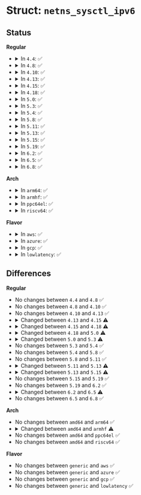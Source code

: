 # Struct: <code>netns_sysctl_ipv6</code>

## Status
<b>Regular</b>
<ul>
<li>
<details>
<summary>In <code>4.4</code>: ✅</summary>

```c
struct netns_sysctl_ipv6 {
    struct ctl_table_header *hdr;
    struct ctl_table_header *route_hdr;
    struct ctl_table_header *icmp_hdr;
    struct ctl_table_header *frags_hdr;
    struct ctl_table_header *xfrm6_hdr;
    int bindv6only;
    int flush_delay;
    int ip6_rt_max_size;
    int ip6_rt_gc_min_interval;
    int ip6_rt_gc_timeout;
    int ip6_rt_gc_interval;
    int ip6_rt_gc_elasticity;
    int ip6_rt_mtu_expires;
    int ip6_rt_min_advmss;
    int flowlabel_consistency;
    int auto_flowlabels;
    int icmpv6_time;
    int anycast_src_echo_reply;
    int ip_nonlocal_bind;
    int fwmark_reflect;
    int idgen_retries;
    int idgen_delay;
    int flowlabel_state_ranges;
};
```
</details>
</li>
<li>
<details>
<summary>In <code>4.8</code>: ✅</summary>

```c
struct netns_sysctl_ipv6 {
    struct ctl_table_header *hdr;
    struct ctl_table_header *route_hdr;
    struct ctl_table_header *icmp_hdr;
    struct ctl_table_header *frags_hdr;
    struct ctl_table_header *xfrm6_hdr;
    int bindv6only;
    int flush_delay;
    int ip6_rt_max_size;
    int ip6_rt_gc_min_interval;
    int ip6_rt_gc_timeout;
    int ip6_rt_gc_interval;
    int ip6_rt_gc_elasticity;
    int ip6_rt_mtu_expires;
    int ip6_rt_min_advmss;
    int flowlabel_consistency;
    int auto_flowlabels;
    int icmpv6_time;
    int anycast_src_echo_reply;
    int ip_nonlocal_bind;
    int fwmark_reflect;
    int idgen_retries;
    int idgen_delay;
    int flowlabel_state_ranges;
};
```
</details>
</li>
<li>
<details>
<summary>In <code>4.10</code>: ✅</summary>

```c
struct netns_sysctl_ipv6 {
    struct ctl_table_header *hdr;
    struct ctl_table_header *route_hdr;
    struct ctl_table_header *icmp_hdr;
    struct ctl_table_header *frags_hdr;
    struct ctl_table_header *xfrm6_hdr;
    int bindv6only;
    int flush_delay;
    int ip6_rt_max_size;
    int ip6_rt_gc_min_interval;
    int ip6_rt_gc_timeout;
    int ip6_rt_gc_interval;
    int ip6_rt_gc_elasticity;
    int ip6_rt_mtu_expires;
    int ip6_rt_min_advmss;
    int flowlabel_consistency;
    int auto_flowlabels;
    int icmpv6_time;
    int anycast_src_echo_reply;
    int ip_nonlocal_bind;
    int fwmark_reflect;
    int idgen_retries;
    int idgen_delay;
    int flowlabel_state_ranges;
};
```
</details>
</li>
<li>
<details>
<summary>In <code>4.13</code>: ✅</summary>

```c
struct netns_sysctl_ipv6 {
    struct ctl_table_header *hdr;
    struct ctl_table_header *route_hdr;
    struct ctl_table_header *icmp_hdr;
    struct ctl_table_header *frags_hdr;
    struct ctl_table_header *xfrm6_hdr;
    int bindv6only;
    int flush_delay;
    int ip6_rt_max_size;
    int ip6_rt_gc_min_interval;
    int ip6_rt_gc_timeout;
    int ip6_rt_gc_interval;
    int ip6_rt_gc_elasticity;
    int ip6_rt_mtu_expires;
    int ip6_rt_min_advmss;
    int flowlabel_consistency;
    int auto_flowlabels;
    int icmpv6_time;
    int anycast_src_echo_reply;
    int ip_nonlocal_bind;
    int fwmark_reflect;
    int idgen_retries;
    int idgen_delay;
    int flowlabel_state_ranges;
};
```
</details>
</li>
<li>
<details>
<summary>In <code>4.15</code>: ✅</summary>

```c
struct netns_sysctl_ipv6 {
    struct ctl_table_header *hdr;
    struct ctl_table_header *route_hdr;
    struct ctl_table_header *icmp_hdr;
    struct ctl_table_header *frags_hdr;
    struct ctl_table_header *xfrm6_hdr;
    int bindv6only;
    int flush_delay;
    int ip6_rt_max_size;
    int ip6_rt_gc_min_interval;
    int ip6_rt_gc_timeout;
    int ip6_rt_gc_interval;
    int ip6_rt_gc_elasticity;
    int ip6_rt_mtu_expires;
    int ip6_rt_min_advmss;
    int flowlabel_consistency;
    int auto_flowlabels;
    int icmpv6_time;
    int anycast_src_echo_reply;
    int ip_nonlocal_bind;
    int fwmark_reflect;
    int idgen_retries;
    int idgen_delay;
    int flowlabel_state_ranges;
    int flowlabel_reflect;
    int max_dst_opts_cnt;
    int max_hbh_opts_cnt;
    int max_dst_opts_len;
    int max_hbh_opts_len;
};
```
</details>
</li>
<li>
<details>
<summary>In <code>4.18</code>: ✅</summary>

```c
struct netns_sysctl_ipv6 {
    struct ctl_table_header *hdr;
    struct ctl_table_header *route_hdr;
    struct ctl_table_header *icmp_hdr;
    struct ctl_table_header *frags_hdr;
    struct ctl_table_header *xfrm6_hdr;
    int bindv6only;
    int flush_delay;
    int ip6_rt_max_size;
    int ip6_rt_gc_min_interval;
    int ip6_rt_gc_timeout;
    int ip6_rt_gc_interval;
    int ip6_rt_gc_elasticity;
    int ip6_rt_mtu_expires;
    int ip6_rt_min_advmss;
    int multipath_hash_policy;
    int flowlabel_consistency;
    int auto_flowlabels;
    int icmpv6_time;
    int anycast_src_echo_reply;
    int ip_nonlocal_bind;
    int fwmark_reflect;
    int idgen_retries;
    int idgen_delay;
    int flowlabel_state_ranges;
    int flowlabel_reflect;
    int max_dst_opts_cnt;
    int max_hbh_opts_cnt;
    int max_dst_opts_len;
    int max_hbh_opts_len;
    int seg6_flowlabel;
};
```
</details>
</li>
<li>
<details>
<summary>In <code>5.0</code>: ✅</summary>

```c
struct netns_sysctl_ipv6 {
    struct ctl_table_header *hdr;
    struct ctl_table_header *route_hdr;
    struct ctl_table_header *icmp_hdr;
    struct ctl_table_header *frags_hdr;
    struct ctl_table_header *xfrm6_hdr;
    int bindv6only;
    int flush_delay;
    int ip6_rt_max_size;
    int ip6_rt_gc_min_interval;
    int ip6_rt_gc_timeout;
    int ip6_rt_gc_interval;
    int ip6_rt_gc_elasticity;
    int ip6_rt_mtu_expires;
    int ip6_rt_min_advmss;
    int multipath_hash_policy;
    int flowlabel_consistency;
    int auto_flowlabels;
    int icmpv6_time;
    int icmpv6_echo_ignore_all;
    int anycast_src_echo_reply;
    int ip_nonlocal_bind;
    int fwmark_reflect;
    int idgen_retries;
    int idgen_delay;
    int flowlabel_state_ranges;
    int flowlabel_reflect;
    int max_dst_opts_cnt;
    int max_hbh_opts_cnt;
    int max_dst_opts_len;
    int max_hbh_opts_len;
    int seg6_flowlabel;
    bool skip_notify_on_dev_down;
};
```
</details>
</li>
<li>
<details>
<summary>In <code>5.3</code>: ✅</summary>

```c
struct netns_sysctl_ipv6 {
    struct ctl_table_header *hdr;
    struct ctl_table_header *route_hdr;
    struct ctl_table_header *icmp_hdr;
    struct ctl_table_header *frags_hdr;
    struct ctl_table_header *xfrm6_hdr;
    int bindv6only;
    int flush_delay;
    int ip6_rt_max_size;
    int ip6_rt_gc_min_interval;
    int ip6_rt_gc_timeout;
    int ip6_rt_gc_interval;
    int ip6_rt_gc_elasticity;
    int ip6_rt_mtu_expires;
    int ip6_rt_min_advmss;
    int multipath_hash_policy;
    int flowlabel_consistency;
    int auto_flowlabels;
    int icmpv6_time;
    int icmpv6_echo_ignore_all;
    int icmpv6_echo_ignore_multicast;
    int icmpv6_echo_ignore_anycast;
    long unsigned int icmpv6_ratemask[4];
    long unsigned int *icmpv6_ratemask_ptr;
    int anycast_src_echo_reply;
    int ip_nonlocal_bind;
    int fwmark_reflect;
    int idgen_retries;
    int idgen_delay;
    int flowlabel_state_ranges;
    int flowlabel_reflect;
    int max_dst_opts_cnt;
    int max_hbh_opts_cnt;
    int max_dst_opts_len;
    int max_hbh_opts_len;
    int seg6_flowlabel;
    bool skip_notify_on_dev_down;
};
```
</details>
</li>
<li>
<details>
<summary>In <code>5.4</code>: ✅</summary>

```c
struct netns_sysctl_ipv6 {
    struct ctl_table_header *hdr;
    struct ctl_table_header *route_hdr;
    struct ctl_table_header *icmp_hdr;
    struct ctl_table_header *frags_hdr;
    struct ctl_table_header *xfrm6_hdr;
    int bindv6only;
    int flush_delay;
    int ip6_rt_max_size;
    int ip6_rt_gc_min_interval;
    int ip6_rt_gc_timeout;
    int ip6_rt_gc_interval;
    int ip6_rt_gc_elasticity;
    int ip6_rt_mtu_expires;
    int ip6_rt_min_advmss;
    int multipath_hash_policy;
    int flowlabel_consistency;
    int auto_flowlabels;
    int icmpv6_time;
    int icmpv6_echo_ignore_all;
    int icmpv6_echo_ignore_multicast;
    int icmpv6_echo_ignore_anycast;
    long unsigned int icmpv6_ratemask[4];
    long unsigned int *icmpv6_ratemask_ptr;
    int anycast_src_echo_reply;
    int ip_nonlocal_bind;
    int fwmark_reflect;
    int idgen_retries;
    int idgen_delay;
    int flowlabel_state_ranges;
    int flowlabel_reflect;
    int max_dst_opts_cnt;
    int max_hbh_opts_cnt;
    int max_dst_opts_len;
    int max_hbh_opts_len;
    int seg6_flowlabel;
    bool skip_notify_on_dev_down;
};
```
</details>
</li>
<li>
<details>
<summary>In <code>5.8</code>: ✅</summary>

```c
struct netns_sysctl_ipv6 {
    struct ctl_table_header *hdr;
    struct ctl_table_header *route_hdr;
    struct ctl_table_header *icmp_hdr;
    struct ctl_table_header *frags_hdr;
    struct ctl_table_header *xfrm6_hdr;
    int bindv6only;
    int flush_delay;
    int ip6_rt_max_size;
    int ip6_rt_gc_min_interval;
    int ip6_rt_gc_timeout;
    int ip6_rt_gc_interval;
    int ip6_rt_gc_elasticity;
    int ip6_rt_mtu_expires;
    int ip6_rt_min_advmss;
    int multipath_hash_policy;
    int flowlabel_consistency;
    int auto_flowlabels;
    int icmpv6_time;
    int icmpv6_echo_ignore_all;
    int icmpv6_echo_ignore_multicast;
    int icmpv6_echo_ignore_anycast;
    long unsigned int icmpv6_ratemask[4];
    long unsigned int *icmpv6_ratemask_ptr;
    int anycast_src_echo_reply;
    int ip_nonlocal_bind;
    int fwmark_reflect;
    int idgen_retries;
    int idgen_delay;
    int flowlabel_state_ranges;
    int flowlabel_reflect;
    int max_dst_opts_cnt;
    int max_hbh_opts_cnt;
    int max_dst_opts_len;
    int max_hbh_opts_len;
    int seg6_flowlabel;
    bool skip_notify_on_dev_down;
};
```
</details>
</li>
<li>
<details>
<summary>In <code>5.11</code>: ✅</summary>

```c
struct netns_sysctl_ipv6 {
    struct ctl_table_header *hdr;
    struct ctl_table_header *route_hdr;
    struct ctl_table_header *icmp_hdr;
    struct ctl_table_header *frags_hdr;
    struct ctl_table_header *xfrm6_hdr;
    int bindv6only;
    int flush_delay;
    int ip6_rt_max_size;
    int ip6_rt_gc_min_interval;
    int ip6_rt_gc_timeout;
    int ip6_rt_gc_interval;
    int ip6_rt_gc_elasticity;
    int ip6_rt_mtu_expires;
    int ip6_rt_min_advmss;
    int multipath_hash_policy;
    int flowlabel_consistency;
    int auto_flowlabels;
    int icmpv6_time;
    int icmpv6_echo_ignore_all;
    int icmpv6_echo_ignore_multicast;
    int icmpv6_echo_ignore_anycast;
    long unsigned int icmpv6_ratemask[4];
    long unsigned int *icmpv6_ratemask_ptr;
    int anycast_src_echo_reply;
    int ip_nonlocal_bind;
    int fwmark_reflect;
    int idgen_retries;
    int idgen_delay;
    int flowlabel_state_ranges;
    int flowlabel_reflect;
    int max_dst_opts_cnt;
    int max_hbh_opts_cnt;
    int max_dst_opts_len;
    int max_hbh_opts_len;
    int seg6_flowlabel;
    bool skip_notify_on_dev_down;
};
```
</details>
</li>
<li>
<details>
<summary>In <code>5.13</code>: ✅</summary>

```c
struct netns_sysctl_ipv6 {
    struct ctl_table_header *hdr;
    struct ctl_table_header *route_hdr;
    struct ctl_table_header *icmp_hdr;
    struct ctl_table_header *frags_hdr;
    struct ctl_table_header *xfrm6_hdr;
    int flush_delay;
    int ip6_rt_max_size;
    int ip6_rt_gc_min_interval;
    int ip6_rt_gc_timeout;
    int ip6_rt_gc_interval;
    int ip6_rt_gc_elasticity;
    int ip6_rt_mtu_expires;
    int ip6_rt_min_advmss;
    u8 bindv6only;
    u8 multipath_hash_policy;
    u8 flowlabel_consistency;
    u8 auto_flowlabels;
    int icmpv6_time;
    u8 icmpv6_echo_ignore_all;
    u8 icmpv6_echo_ignore_multicast;
    u8 icmpv6_echo_ignore_anycast;
    long unsigned int icmpv6_ratemask[4];
    long unsigned int *icmpv6_ratemask_ptr;
    u8 anycast_src_echo_reply;
    u8 ip_nonlocal_bind;
    u8 fwmark_reflect;
    u8 flowlabel_state_ranges;
    int idgen_retries;
    int idgen_delay;
    int flowlabel_reflect;
    int max_dst_opts_cnt;
    int max_hbh_opts_cnt;
    int max_dst_opts_len;
    int max_hbh_opts_len;
    int seg6_flowlabel;
    bool skip_notify_on_dev_down;
    u8 fib_notify_on_flag_change;
};
```
</details>
</li>
<li>
<details>
<summary>In <code>5.15</code>: ✅</summary>

```c
struct netns_sysctl_ipv6 {
    struct ctl_table_header *hdr;
    struct ctl_table_header *route_hdr;
    struct ctl_table_header *icmp_hdr;
    struct ctl_table_header *frags_hdr;
    struct ctl_table_header *xfrm6_hdr;
    int flush_delay;
    int ip6_rt_max_size;
    int ip6_rt_gc_min_interval;
    int ip6_rt_gc_timeout;
    int ip6_rt_gc_interval;
    int ip6_rt_gc_elasticity;
    int ip6_rt_mtu_expires;
    int ip6_rt_min_advmss;
    u32 multipath_hash_fields;
    u8 multipath_hash_policy;
    u8 bindv6only;
    u8 flowlabel_consistency;
    u8 auto_flowlabels;
    int icmpv6_time;
    u8 icmpv6_echo_ignore_all;
    u8 icmpv6_echo_ignore_multicast;
    u8 icmpv6_echo_ignore_anycast;
    long unsigned int icmpv6_ratemask[4];
    long unsigned int *icmpv6_ratemask_ptr;
    u8 anycast_src_echo_reply;
    u8 ip_nonlocal_bind;
    u8 fwmark_reflect;
    u8 flowlabel_state_ranges;
    int idgen_retries;
    int idgen_delay;
    int flowlabel_reflect;
    int max_dst_opts_cnt;
    int max_hbh_opts_cnt;
    int max_dst_opts_len;
    int max_hbh_opts_len;
    int seg6_flowlabel;
    u32 ioam6_id;
    u64 ioam6_id_wide;
    bool skip_notify_on_dev_down;
    u8 fib_notify_on_flag_change;
};
```
</details>
</li>
<li>
<details>
<summary>In <code>5.19</code>: ✅</summary>

```c
struct netns_sysctl_ipv6 {
    struct ctl_table_header *hdr;
    struct ctl_table_header *route_hdr;
    struct ctl_table_header *icmp_hdr;
    struct ctl_table_header *frags_hdr;
    struct ctl_table_header *xfrm6_hdr;
    int flush_delay;
    int ip6_rt_max_size;
    int ip6_rt_gc_min_interval;
    int ip6_rt_gc_timeout;
    int ip6_rt_gc_interval;
    int ip6_rt_gc_elasticity;
    int ip6_rt_mtu_expires;
    int ip6_rt_min_advmss;
    u32 multipath_hash_fields;
    u8 multipath_hash_policy;
    u8 bindv6only;
    u8 flowlabel_consistency;
    u8 auto_flowlabels;
    int icmpv6_time;
    u8 icmpv6_echo_ignore_all;
    u8 icmpv6_echo_ignore_multicast;
    u8 icmpv6_echo_ignore_anycast;
    long unsigned int icmpv6_ratemask[4];
    long unsigned int *icmpv6_ratemask_ptr;
    u8 anycast_src_echo_reply;
    u8 ip_nonlocal_bind;
    u8 fwmark_reflect;
    u8 flowlabel_state_ranges;
    int idgen_retries;
    int idgen_delay;
    int flowlabel_reflect;
    int max_dst_opts_cnt;
    int max_hbh_opts_cnt;
    int max_dst_opts_len;
    int max_hbh_opts_len;
    int seg6_flowlabel;
    u32 ioam6_id;
    u64 ioam6_id_wide;
    bool skip_notify_on_dev_down;
    u8 fib_notify_on_flag_change;
};
```
</details>
</li>
<li>
<details>
<summary>In <code>6.2</code>: ✅</summary>

```c
struct netns_sysctl_ipv6 {
    struct ctl_table_header *hdr;
    struct ctl_table_header *route_hdr;
    struct ctl_table_header *icmp_hdr;
    struct ctl_table_header *frags_hdr;
    struct ctl_table_header *xfrm6_hdr;
    int flush_delay;
    int ip6_rt_max_size;
    int ip6_rt_gc_min_interval;
    int ip6_rt_gc_timeout;
    int ip6_rt_gc_interval;
    int ip6_rt_gc_elasticity;
    int ip6_rt_mtu_expires;
    int ip6_rt_min_advmss;
    u32 multipath_hash_fields;
    u8 multipath_hash_policy;
    u8 bindv6only;
    u8 flowlabel_consistency;
    u8 auto_flowlabels;
    int icmpv6_time;
    u8 icmpv6_echo_ignore_all;
    u8 icmpv6_echo_ignore_multicast;
    u8 icmpv6_echo_ignore_anycast;
    long unsigned int icmpv6_ratemask[4];
    long unsigned int *icmpv6_ratemask_ptr;
    u8 anycast_src_echo_reply;
    u8 ip_nonlocal_bind;
    u8 fwmark_reflect;
    u8 flowlabel_state_ranges;
    int idgen_retries;
    int idgen_delay;
    int flowlabel_reflect;
    int max_dst_opts_cnt;
    int max_hbh_opts_cnt;
    int max_dst_opts_len;
    int max_hbh_opts_len;
    int seg6_flowlabel;
    u32 ioam6_id;
    u64 ioam6_id_wide;
    bool skip_notify_on_dev_down;
    u8 fib_notify_on_flag_change;
};
```
</details>
</li>
<li>
<details>
<summary>In <code>6.5</code>: ✅</summary>

```c
struct netns_sysctl_ipv6 {
    struct ctl_table_header *hdr;
    struct ctl_table_header *route_hdr;
    struct ctl_table_header *icmp_hdr;
    struct ctl_table_header *frags_hdr;
    struct ctl_table_header *xfrm6_hdr;
    int flush_delay;
    int ip6_rt_max_size;
    int ip6_rt_gc_min_interval;
    int ip6_rt_gc_timeout;
    int ip6_rt_gc_interval;
    int ip6_rt_gc_elasticity;
    int ip6_rt_mtu_expires;
    int ip6_rt_min_advmss;
    u32 multipath_hash_fields;
    u8 multipath_hash_policy;
    u8 bindv6only;
    u8 flowlabel_consistency;
    u8 auto_flowlabels;
    int icmpv6_time;
    u8 icmpv6_echo_ignore_all;
    u8 icmpv6_echo_ignore_multicast;
    u8 icmpv6_echo_ignore_anycast;
    long unsigned int icmpv6_ratemask[4];
    long unsigned int *icmpv6_ratemask_ptr;
    u8 anycast_src_echo_reply;
    u8 ip_nonlocal_bind;
    u8 fwmark_reflect;
    u8 flowlabel_state_ranges;
    int idgen_retries;
    int idgen_delay;
    int flowlabel_reflect;
    int max_dst_opts_cnt;
    int max_hbh_opts_cnt;
    int max_dst_opts_len;
    int max_hbh_opts_len;
    int seg6_flowlabel;
    u32 ioam6_id;
    u64 ioam6_id_wide;
    u8 skip_notify_on_dev_down;
    u8 fib_notify_on_flag_change;
    u8 icmpv6_error_anycast_as_unicast;
};
```
</details>
</li>
<li>
<details>
<summary>In <code>6.8</code>: ✅</summary>

```c
struct netns_sysctl_ipv6 {
    struct ctl_table_header *hdr;
    struct ctl_table_header *route_hdr;
    struct ctl_table_header *icmp_hdr;
    struct ctl_table_header *frags_hdr;
    struct ctl_table_header *xfrm6_hdr;
    int flush_delay;
    int ip6_rt_max_size;
    int ip6_rt_gc_min_interval;
    int ip6_rt_gc_timeout;
    int ip6_rt_gc_interval;
    int ip6_rt_gc_elasticity;
    int ip6_rt_mtu_expires;
    int ip6_rt_min_advmss;
    u32 multipath_hash_fields;
    u8 multipath_hash_policy;
    u8 bindv6only;
    u8 flowlabel_consistency;
    u8 auto_flowlabels;
    int icmpv6_time;
    u8 icmpv6_echo_ignore_all;
    u8 icmpv6_echo_ignore_multicast;
    u8 icmpv6_echo_ignore_anycast;
    long unsigned int icmpv6_ratemask[4];
    long unsigned int *icmpv6_ratemask_ptr;
    u8 anycast_src_echo_reply;
    u8 ip_nonlocal_bind;
    u8 fwmark_reflect;
    u8 flowlabel_state_ranges;
    int idgen_retries;
    int idgen_delay;
    int flowlabel_reflect;
    int max_dst_opts_cnt;
    int max_hbh_opts_cnt;
    int max_dst_opts_len;
    int max_hbh_opts_len;
    int seg6_flowlabel;
    u32 ioam6_id;
    u64 ioam6_id_wide;
    u8 skip_notify_on_dev_down;
    u8 fib_notify_on_flag_change;
    u8 icmpv6_error_anycast_as_unicast;
};
```
</details>
</li>
</ul>
<b>Arch</b>
<ul>
<li>
<details>
<summary>In <code>arm64</code>: ✅</summary>

```c
struct netns_sysctl_ipv6 {
    struct ctl_table_header *hdr;
    struct ctl_table_header *route_hdr;
    struct ctl_table_header *icmp_hdr;
    struct ctl_table_header *frags_hdr;
    struct ctl_table_header *xfrm6_hdr;
    int bindv6only;
    int flush_delay;
    int ip6_rt_max_size;
    int ip6_rt_gc_min_interval;
    int ip6_rt_gc_timeout;
    int ip6_rt_gc_interval;
    int ip6_rt_gc_elasticity;
    int ip6_rt_mtu_expires;
    int ip6_rt_min_advmss;
    int multipath_hash_policy;
    int flowlabel_consistency;
    int auto_flowlabels;
    int icmpv6_time;
    int icmpv6_echo_ignore_all;
    int icmpv6_echo_ignore_multicast;
    int icmpv6_echo_ignore_anycast;
    long unsigned int icmpv6_ratemask[4];
    long unsigned int *icmpv6_ratemask_ptr;
    int anycast_src_echo_reply;
    int ip_nonlocal_bind;
    int fwmark_reflect;
    int idgen_retries;
    int idgen_delay;
    int flowlabel_state_ranges;
    int flowlabel_reflect;
    int max_dst_opts_cnt;
    int max_hbh_opts_cnt;
    int max_dst_opts_len;
    int max_hbh_opts_len;
    int seg6_flowlabel;
    bool skip_notify_on_dev_down;
};
```
</details>
</li>
<li>
<details>
<summary>In <code>armhf</code>: ✅</summary>

```c
struct netns_sysctl_ipv6 {
    struct ctl_table_header *hdr;
    struct ctl_table_header *route_hdr;
    struct ctl_table_header *icmp_hdr;
    struct ctl_table_header *frags_hdr;
    struct ctl_table_header *xfrm6_hdr;
    int bindv6only;
    int flush_delay;
    int ip6_rt_max_size;
    int ip6_rt_gc_min_interval;
    int ip6_rt_gc_timeout;
    int ip6_rt_gc_interval;
    int ip6_rt_gc_elasticity;
    int ip6_rt_mtu_expires;
    int ip6_rt_min_advmss;
    int multipath_hash_policy;
    int flowlabel_consistency;
    int auto_flowlabels;
    int icmpv6_time;
    int icmpv6_echo_ignore_all;
    int icmpv6_echo_ignore_multicast;
    int icmpv6_echo_ignore_anycast;
    long unsigned int icmpv6_ratemask[8];
    long unsigned int *icmpv6_ratemask_ptr;
    int anycast_src_echo_reply;
    int ip_nonlocal_bind;
    int fwmark_reflect;
    int idgen_retries;
    int idgen_delay;
    int flowlabel_state_ranges;
    int flowlabel_reflect;
    int max_dst_opts_cnt;
    int max_hbh_opts_cnt;
    int max_dst_opts_len;
    int max_hbh_opts_len;
    int seg6_flowlabel;
    bool skip_notify_on_dev_down;
};
```
</details>
</li>
<li>
<details>
<summary>In <code>ppc64el</code>: ✅</summary>

```c
struct netns_sysctl_ipv6 {
    struct ctl_table_header *hdr;
    struct ctl_table_header *route_hdr;
    struct ctl_table_header *icmp_hdr;
    struct ctl_table_header *frags_hdr;
    struct ctl_table_header *xfrm6_hdr;
    int bindv6only;
    int flush_delay;
    int ip6_rt_max_size;
    int ip6_rt_gc_min_interval;
    int ip6_rt_gc_timeout;
    int ip6_rt_gc_interval;
    int ip6_rt_gc_elasticity;
    int ip6_rt_mtu_expires;
    int ip6_rt_min_advmss;
    int multipath_hash_policy;
    int flowlabel_consistency;
    int auto_flowlabels;
    int icmpv6_time;
    int icmpv6_echo_ignore_all;
    int icmpv6_echo_ignore_multicast;
    int icmpv6_echo_ignore_anycast;
    long unsigned int icmpv6_ratemask[4];
    long unsigned int *icmpv6_ratemask_ptr;
    int anycast_src_echo_reply;
    int ip_nonlocal_bind;
    int fwmark_reflect;
    int idgen_retries;
    int idgen_delay;
    int flowlabel_state_ranges;
    int flowlabel_reflect;
    int max_dst_opts_cnt;
    int max_hbh_opts_cnt;
    int max_dst_opts_len;
    int max_hbh_opts_len;
    int seg6_flowlabel;
    bool skip_notify_on_dev_down;
};
```
</details>
</li>
<li>
<details>
<summary>In <code>riscv64</code>: ✅</summary>

```c
struct netns_sysctl_ipv6 {
    struct ctl_table_header *hdr;
    struct ctl_table_header *route_hdr;
    struct ctl_table_header *icmp_hdr;
    struct ctl_table_header *frags_hdr;
    struct ctl_table_header *xfrm6_hdr;
    int bindv6only;
    int flush_delay;
    int ip6_rt_max_size;
    int ip6_rt_gc_min_interval;
    int ip6_rt_gc_timeout;
    int ip6_rt_gc_interval;
    int ip6_rt_gc_elasticity;
    int ip6_rt_mtu_expires;
    int ip6_rt_min_advmss;
    int multipath_hash_policy;
    int flowlabel_consistency;
    int auto_flowlabels;
    int icmpv6_time;
    int icmpv6_echo_ignore_all;
    int icmpv6_echo_ignore_multicast;
    int icmpv6_echo_ignore_anycast;
    long unsigned int icmpv6_ratemask[4];
    long unsigned int *icmpv6_ratemask_ptr;
    int anycast_src_echo_reply;
    int ip_nonlocal_bind;
    int fwmark_reflect;
    int idgen_retries;
    int idgen_delay;
    int flowlabel_state_ranges;
    int flowlabel_reflect;
    int max_dst_opts_cnt;
    int max_hbh_opts_cnt;
    int max_dst_opts_len;
    int max_hbh_opts_len;
    int seg6_flowlabel;
    bool skip_notify_on_dev_down;
};
```
</details>
</li>
</ul>
<b>Flavor</b>
<ul>
<li>
<details>
<summary>In <code>aws</code>: ✅</summary>

```c
struct netns_sysctl_ipv6 {
    struct ctl_table_header *hdr;
    struct ctl_table_header *route_hdr;
    struct ctl_table_header *icmp_hdr;
    struct ctl_table_header *frags_hdr;
    struct ctl_table_header *xfrm6_hdr;
    int bindv6only;
    int flush_delay;
    int ip6_rt_max_size;
    int ip6_rt_gc_min_interval;
    int ip6_rt_gc_timeout;
    int ip6_rt_gc_interval;
    int ip6_rt_gc_elasticity;
    int ip6_rt_mtu_expires;
    int ip6_rt_min_advmss;
    int multipath_hash_policy;
    int flowlabel_consistency;
    int auto_flowlabels;
    int icmpv6_time;
    int icmpv6_echo_ignore_all;
    int icmpv6_echo_ignore_multicast;
    int icmpv6_echo_ignore_anycast;
    long unsigned int icmpv6_ratemask[4];
    long unsigned int *icmpv6_ratemask_ptr;
    int anycast_src_echo_reply;
    int ip_nonlocal_bind;
    int fwmark_reflect;
    int idgen_retries;
    int idgen_delay;
    int flowlabel_state_ranges;
    int flowlabel_reflect;
    int max_dst_opts_cnt;
    int max_hbh_opts_cnt;
    int max_dst_opts_len;
    int max_hbh_opts_len;
    int seg6_flowlabel;
    bool skip_notify_on_dev_down;
};
```
</details>
</li>
<li>
<details>
<summary>In <code>azure</code>: ✅</summary>

```c
struct netns_sysctl_ipv6 {
    struct ctl_table_header *hdr;
    struct ctl_table_header *route_hdr;
    struct ctl_table_header *icmp_hdr;
    struct ctl_table_header *frags_hdr;
    struct ctl_table_header *xfrm6_hdr;
    int bindv6only;
    int flush_delay;
    int ip6_rt_max_size;
    int ip6_rt_gc_min_interval;
    int ip6_rt_gc_timeout;
    int ip6_rt_gc_interval;
    int ip6_rt_gc_elasticity;
    int ip6_rt_mtu_expires;
    int ip6_rt_min_advmss;
    int multipath_hash_policy;
    int flowlabel_consistency;
    int auto_flowlabels;
    int icmpv6_time;
    int icmpv6_echo_ignore_all;
    int icmpv6_echo_ignore_multicast;
    int icmpv6_echo_ignore_anycast;
    long unsigned int icmpv6_ratemask[4];
    long unsigned int *icmpv6_ratemask_ptr;
    int anycast_src_echo_reply;
    int ip_nonlocal_bind;
    int fwmark_reflect;
    int idgen_retries;
    int idgen_delay;
    int flowlabel_state_ranges;
    int flowlabel_reflect;
    int max_dst_opts_cnt;
    int max_hbh_opts_cnt;
    int max_dst_opts_len;
    int max_hbh_opts_len;
    int seg6_flowlabel;
    bool skip_notify_on_dev_down;
};
```
</details>
</li>
<li>
<details>
<summary>In <code>gcp</code>: ✅</summary>

```c
struct netns_sysctl_ipv6 {
    struct ctl_table_header *hdr;
    struct ctl_table_header *route_hdr;
    struct ctl_table_header *icmp_hdr;
    struct ctl_table_header *frags_hdr;
    struct ctl_table_header *xfrm6_hdr;
    int bindv6only;
    int flush_delay;
    int ip6_rt_max_size;
    int ip6_rt_gc_min_interval;
    int ip6_rt_gc_timeout;
    int ip6_rt_gc_interval;
    int ip6_rt_gc_elasticity;
    int ip6_rt_mtu_expires;
    int ip6_rt_min_advmss;
    int multipath_hash_policy;
    int flowlabel_consistency;
    int auto_flowlabels;
    int icmpv6_time;
    int icmpv6_echo_ignore_all;
    int icmpv6_echo_ignore_multicast;
    int icmpv6_echo_ignore_anycast;
    long unsigned int icmpv6_ratemask[4];
    long unsigned int *icmpv6_ratemask_ptr;
    int anycast_src_echo_reply;
    int ip_nonlocal_bind;
    int fwmark_reflect;
    int idgen_retries;
    int idgen_delay;
    int flowlabel_state_ranges;
    int flowlabel_reflect;
    int max_dst_opts_cnt;
    int max_hbh_opts_cnt;
    int max_dst_opts_len;
    int max_hbh_opts_len;
    int seg6_flowlabel;
    bool skip_notify_on_dev_down;
};
```
</details>
</li>
<li>
<details>
<summary>In <code>lowlatency</code>: ✅</summary>

```c
struct netns_sysctl_ipv6 {
    struct ctl_table_header *hdr;
    struct ctl_table_header *route_hdr;
    struct ctl_table_header *icmp_hdr;
    struct ctl_table_header *frags_hdr;
    struct ctl_table_header *xfrm6_hdr;
    int bindv6only;
    int flush_delay;
    int ip6_rt_max_size;
    int ip6_rt_gc_min_interval;
    int ip6_rt_gc_timeout;
    int ip6_rt_gc_interval;
    int ip6_rt_gc_elasticity;
    int ip6_rt_mtu_expires;
    int ip6_rt_min_advmss;
    int multipath_hash_policy;
    int flowlabel_consistency;
    int auto_flowlabels;
    int icmpv6_time;
    int icmpv6_echo_ignore_all;
    int icmpv6_echo_ignore_multicast;
    int icmpv6_echo_ignore_anycast;
    long unsigned int icmpv6_ratemask[4];
    long unsigned int *icmpv6_ratemask_ptr;
    int anycast_src_echo_reply;
    int ip_nonlocal_bind;
    int fwmark_reflect;
    int idgen_retries;
    int idgen_delay;
    int flowlabel_state_ranges;
    int flowlabel_reflect;
    int max_dst_opts_cnt;
    int max_hbh_opts_cnt;
    int max_dst_opts_len;
    int max_hbh_opts_len;
    int seg6_flowlabel;
    bool skip_notify_on_dev_down;
};
```
</details>
</li>
</ul>

## Differences
<b>Regular</b>
<ul>
<li>
No changes between <code>4.4</code> and <code>4.8</code> ✅
</li>
<li>
No changes between <code>4.8</code> and <code>4.10</code> ✅
</li>
<li>
No changes between <code>4.10</code> and <code>4.13</code> ✅
</li>
<li>
<details>
<summary>Changed between <code>4.13</code> and <code>4.15</code> ⚠️</summary>
<ul>
<li>
<b>Field added. </b>
<code>int flowlabel_reflect</code>
</li>
<li>
<b>Field added. </b>
<code>int max_dst_opts_cnt</code>
</li>
<li>
<b>Field added. </b>
<code>int max_hbh_opts_cnt</code>
</li>
<li>
<b>Field added. </b>
<code>int max_dst_opts_len</code>
</li>
<li>
<b>Field added. </b>
<code>int max_hbh_opts_len</code>
</li>
</ul>
</details>
</li>
<li>
<details>
<summary>Changed between <code>4.15</code> and <code>4.18</code> ⚠️</summary>
<ul>
<li>
<b>Field added. </b>
<code>int multipath_hash_policy</code>
</li>
<li>
<b>Field added. </b>
<code>int seg6_flowlabel</code>
</li>
</ul>
</details>
</li>
<li>
<details>
<summary>Changed between <code>4.18</code> and <code>5.0</code> ⚠️</summary>
<ul>
<li>
<b>Field added. </b>
<code>int icmpv6_echo_ignore_all</code>
</li>
<li>
<b>Field added. </b>
<code>bool skip_notify_on_dev_down</code>
</li>
</ul>
</details>
</li>
<li>
<details>
<summary>Changed between <code>5.0</code> and <code>5.3</code> ⚠️</summary>
<ul>
<li>
<b>Field added. </b>
<code>int icmpv6_echo_ignore_multicast</code>
</li>
<li>
<b>Field added. </b>
<code>int icmpv6_echo_ignore_anycast</code>
</li>
<li>
<b>Field added. </b>
<code>long unsigned int icmpv6_ratemask[4]</code>
</li>
<li>
<b>Field added. </b>
<code>long unsigned int *icmpv6_ratemask_ptr</code>
</li>
</ul>
</details>
</li>
<li>
No changes between <code>5.3</code> and <code>5.4</code> ✅
</li>
<li>
No changes between <code>5.4</code> and <code>5.8</code> ✅
</li>
<li>
No changes between <code>5.8</code> and <code>5.11</code> ✅
</li>
<li>
<details>
<summary>Changed between <code>5.11</code> and <code>5.13</code> ⚠️</summary>
<ul>
<li>
<b>Field added. </b>
<code>u8 fib_notify_on_flag_change</code>
</li>
<li>
<b>Field type changed. </b>
<code>int bindv6only</code> ➡️ <code>u8 bindv6only</code>
</li>
<li>
<b>Field type changed. </b>
<code>int multipath_hash_policy</code> ➡️ <code>u8 multipath_hash_policy</code>
</li>
<li>
<b>Field type changed. </b>
<code>int flowlabel_consistency</code> ➡️ <code>u8 flowlabel_consistency</code>
</li>
<li>
<b>Field type changed. </b>
<code>int auto_flowlabels</code> ➡️ <code>u8 auto_flowlabels</code>
</li>
<li>
<b>Field type changed. </b>
<code>int icmpv6_echo_ignore_all</code> ➡️ <code>u8 icmpv6_echo_ignore_all</code>
</li>
<li>
<b>Field type changed. </b>
<code>int icmpv6_echo_ignore_multicast</code> ➡️ <code>u8 icmpv6_echo_ignore_multicast</code>
</li>
<li>
<b>Field type changed. </b>
<code>int icmpv6_echo_ignore_anycast</code> ➡️ <code>u8 icmpv6_echo_ignore_anycast</code>
</li>
<li>
<b>Field type changed. </b>
<code>int anycast_src_echo_reply</code> ➡️ <code>u8 anycast_src_echo_reply</code>
</li>
<li>
<b>Field type changed. </b>
<code>int ip_nonlocal_bind</code> ➡️ <code>u8 ip_nonlocal_bind</code>
</li>
<li>
<b>Field type changed. </b>
<code>int fwmark_reflect</code> ➡️ <code>u8 fwmark_reflect</code>
</li>
<li>
<b>Field type changed. </b>
<code>int flowlabel_state_ranges</code> ➡️ <code>u8 flowlabel_state_ranges</code>
</li>
</ul>
</details>
</li>
<li>
<details>
<summary>Changed between <code>5.13</code> and <code>5.15</code> ⚠️</summary>
<ul>
<li>
<b>Field added. </b>
<code>u32 multipath_hash_fields</code>
</li>
<li>
<b>Field added. </b>
<code>u32 ioam6_id</code>
</li>
<li>
<b>Field added. </b>
<code>u64 ioam6_id_wide</code>
</li>
</ul>
</details>
</li>
<li>
No changes between <code>5.15</code> and <code>5.19</code> ✅
</li>
<li>
No changes between <code>5.19</code> and <code>6.2</code> ✅
</li>
<li>
<details>
<summary>Changed between <code>6.2</code> and <code>6.5</code> ⚠️</summary>
<ul>
<li>
<b>Field added. </b>
<code>u8 icmpv6_error_anycast_as_unicast</code>
</li>
<li>
<b>Field type changed. </b>
<code>bool skip_notify_on_dev_down</code> ➡️ <code>u8 skip_notify_on_dev_down</code>
</li>
</ul>
</details>
</li>
<li>
No changes between <code>6.5</code> and <code>6.8</code> ✅
</li>
</ul>
<b>Arch</b>
<ul>
<li>
No changes between <code>amd64</code> and <code>arm64</code> ✅
</li>
<li>
<details>
<summary>Changed between <code>amd64</code> and <code>armhf</code> ⚠️</summary>
<ul>
<li>
<b>Field type changed. </b>
<code>long unsigned int icmpv6_ratemask[4]</code> ➡️ <code>long unsigned int icmpv6_ratemask[8]</code>
</li>
</ul>
</details>
</li>
<li>
No changes between <code>amd64</code> and <code>ppc64el</code> ✅
</li>
<li>
No changes between <code>amd64</code> and <code>riscv64</code> ✅
</li>
</ul>
<b>Flavor</b>
<ul>
<li>
No changes between <code>generic</code> and <code>aws</code> ✅
</li>
<li>
No changes between <code>generic</code> and <code>azure</code> ✅
</li>
<li>
No changes between <code>generic</code> and <code>gcp</code> ✅
</li>
<li>
No changes between <code>generic</code> and <code>lowlatency</code> ✅
</li>
</ul>
